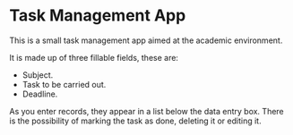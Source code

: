 # Task Management App

This is a small task management app aimed at the academic environment.

It is made up of three fillable fields, these are:
- Subject.
- Task to be carried out.
- Deadline.

As you enter records, they appear in a list below the data entry box.
There is the possibility of marking the task as done, deleting it or editing it.
